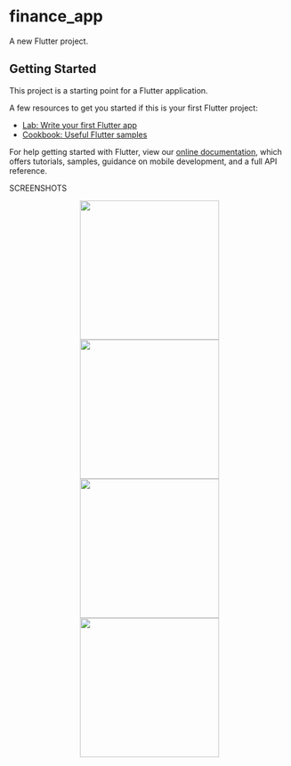 # finance_app

A new Flutter project.

## Getting Started

This project is a starting point for a Flutter application.

A few resources to get you started if this is your first Flutter project:

- [Lab: Write your first Flutter app](https://flutter.dev/docs/get-started/codelab)
- [Cookbook: Useful Flutter samples](https://flutter.dev/docs/cookbook)

For help getting started with Flutter, view our
[online documentation](https://flutter.dev/docs), which offers tutorials,
samples, guidance on mobile development, and a full API reference.

SCREENSHOTS
<p align="center">
     <img src="https://user-images.githubusercontent.com/67824486/91633586-92eadb80-e9e1-11ea-938e-72b5c187acc1.png" width="250" hspace="4">
  <img src="https://user-images.githubusercontent.com/67824486/91633585-90888180-e9e1-11ea-9897-b1ab40a57243.png" width="250" hspace="4">
    <img src="https://user-images.githubusercontent.com/67824486/91633587-93837200-e9e1-11ea-8e21-6450aa0c94e5.png" width="250" hspace="4">
  <img src="https://https://user-images.githubusercontent.com/67824486/91633589-94b49f00-e9e1-11ea-92ec-f6296beed879.png" width="250" hspace="4">
</p>

